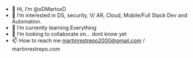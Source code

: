 - 👋 Hi, I’m @xDMartoxD
- 👀 I’m interested in DS, security, V/ AR, Cloud, Mobile/Full Stack Dev and Automation.
- 🌱 I’m currently learning Everything
- 💞️ I’m looking to collaborate on... dont know yet
- 📫 How to reach me martinrestrepo2000@gmail.com / martinrestrepo.com

<!---
xDMartoxD/xDMartoxD is a ✨ special ✨ repository because its `README.md` (this file) appears on your GitHub profile.
You can click the Preview link to take a look at your changes.
--->
